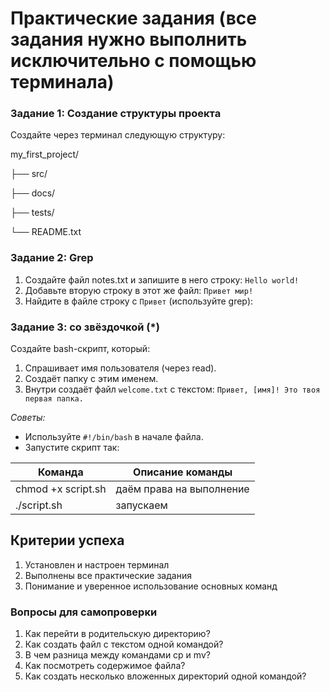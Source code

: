 # Практические задания (все задания нужно выполнить исключительно с помощью терминала)

### Задание 1: Создание структуры проекта

Создайте через терминал следующую структуру:

my_first_project/

├── src/

├── docs/

├── tests/

└── README.txt

### Задание 2: Grep

1. Создайте файл notes.txt и запишите в него строку: ``Hello world!``
2. Добавьте вторую строку в этот же файл: ``Привет мир!``
3. Найдите в файле строку с ``Привет`` (используйте grep):

### Задание 3: со звёздочкой (*)

Создайте bash-скрипт, который:

1. Спрашивает имя пользователя (через read).
2. Создаёт папку с этим именем.
3. Внутри создаёт файл ``welcome.txt`` с текстом: ``Привет, [имя]! Это твоя первая папка.``

_Советы:_

- Используйте ``#!/bin/bash`` в начале файла.
- Запустите скрипт так:

|Команда|Описание команды|
|---------|-----------|
|chmod +x script.sh | даём права на выполнение|
|./script.sh | запускаем|

## Критерии успеха

1. Установлен и настроен терминал
2. Выполнены все практические задания
3. Понимание и уверенное использование основных команд

### Вопросы для самопроверки

1. Как перейти в родительскую директорию?
2. Как создать файл с текстом одной командой?
3. В чем разница между командами cp и mv?
4. Как посмотреть содержимое файла?
5. Как создать несколько вложенных директорий одной командой?
